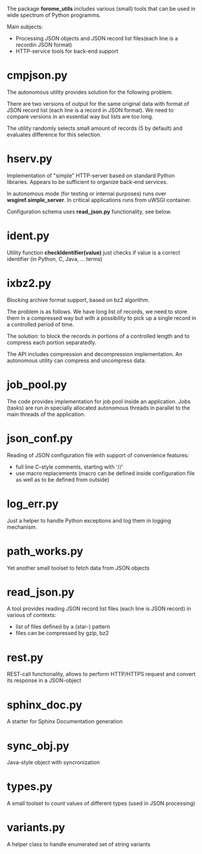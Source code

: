The package **forome_utils** includes various (small) tools that can be
used in wide spectrum of Python programms.

Main subjects:

* Processing JSON objects and JSON record list files(each line is a recordin JSON format)
* HTTP-service tools for back-end support

cmpjson.py
==========
The autonomous utility provides solution for the following problem.

There are two  versions of output for the same original data with
format of JSON record list (each line is a record in JSON format). We need to
compare versions in an essential way but lists are too long.

The utility randomly selects small amount of records (5 by default)
and evaluates difference for this selection.

hserv.py
=======
Implementation of "simple" HTTP-server based on standard Python
libraries. Appears to be sufficient to organize back-end services.

In autonomous mode (for testing or internal purposes) runs
over **wsgiref.simple_server**.
In critical applications runs from uWSGI container.

Configuration schema uses **read_json.py** functionality, see below.

ident.py
=======
Utility function **checkIdentifier(value)** just checks if value is a
correct identifier (in Python, C, Java, ... terms)

ixbz2.py
=======
Blocking archive format support, based on bz2 algorithm.

The problem is as follows. We have long list of records, we need
to store them in a compressed way but with a possibility to
pick up a single record in a controlled period of time.

The solution: to block the records in portions of a controlled length
and to compress each portion separatedly.

The API includes compression and decompression implementation.
An autonomous utility can compress and uncompress data.

job_pool.py
==========
The code provides implementation for job pool inside an application.
Jobs (tasks) are run in specially allocated autonomous threads in
parallel to the main threads of the application.

json_conf.py
==========
Reading of JSON configuration file with support of convenience features:

* full line C-style comments, starting with '//'
* use macro replacements (macro can be defined inside configuration
file as well as to be defined from outside)

log_err.py
========
Just a helper to handle Python exceptions and log them in logging mechanism.

path_works.py
============
Yet another small toolset to fetch data from JSON objects

read_json.py
===========
A tool provides reading JSON record list files (each line is JSON record) in
various of contexts:

* list of files defined by a (star-) pattern
* files can be compressed by gzip, bz2

rest.py
======
REST-call functionality, allows to perform HTTP/HTTPS request and
convert its response  in a JSON-object

sphinx_doc.py
============
A starter for Sphinx Documentation generation

sync_obj.py
==========
Java-style object with syncronization

types.py
=======
A small toolset to count values of different types (used in JSON processing)

variants.py
=========
A helper class to handle enumerated set of string variants
